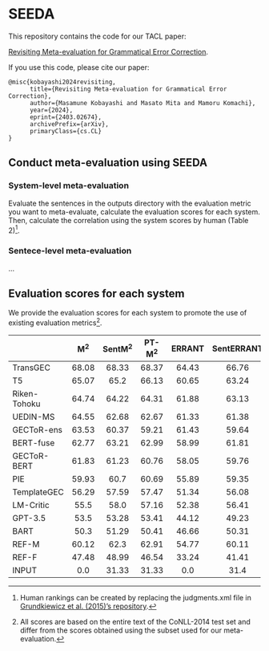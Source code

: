 # SEEDA

This repository contains the code for our TACL paper:

[Revisiting Meta-evaluation for Grammatical Error Correction](https://arxiv.org/abs/2403.02674).

If you use this code, please cite our paper:

```
@misc{kobayashi2024revisiting,
      title={Revisiting Meta-evaluation for Grammatical Error Correction}, 
      author={Masamune Kobayashi and Masato Mita and Mamoru Komachi},
      year={2024},
      eprint={2403.02674},
      archivePrefix={arXiv},
      primaryClass={cs.CL}
}
```


## Conduct meta-evaluation using SEEDA
### System-level meta-evaluation
Evaluate the sentences in the outputs directory with the evaluation metric you want to meta-evaluate, calculate the evaluation scores for each system.
Then, calculate the correlation using the system scores by human (Table 2)[^1].

### Sentece-level meta-evaluation
...


## Evaluation scores for each system
We provide the evaluation scores for each system to promote the use of existing evaluation metrics[^2].

| | M<sup>2</sup> | SentM<sup>2</sup> | PT-M<sup>2</sup> | ERRANT | SentERRANT | PT-ERRANT | GoToScorer | GLEU | SOME | IMPARA |
| :--- | :---: | :---: | :---: | :---: | :---: | :---: | :---: | :---: | :---: | :---: |
| TransGEC | 68.08 | 68.33 | 68.37 | 64.43 | 66.76 | 66.37 | 21.93 | 70.2 | 0.82 | 6.035 |
| T5 | 65.07 | 65.2 | 66.13 | 60.65 | 63.24 | 63.77 | 20.46 | 68.81 | 0.8202 | 6.045 |
| Riken-Tohoku | 64.74 | 64.22 | 64.31 | 61.88 | 63.13 | 62.73 | 20.94 | 68.37 | 0.8123 | 5.757 |
| UEDIN-MS | 64.55 | 62.68 | 62.67 | 61.33 | 61.38 | 61.19 | 18.94 | 67.41 | 0.808 | 5.591 |
| GECToR-ens | 63.53 | 60.37 | 59.21 | 61.43 | 59.64 | 58.57 | 16.58 | 65.08 | 0.786 | 5.17 |
| BERT-fuse | 62.77 | 63.21 | 62.99 | 58.99 | 61.81 | 61.18 | 21.1 | 68.5 | 0.8151 | 5.816 |
| GECToR-BERT | 61.83 | 61.23 | 60.76 | 58.05 | 59.76 | 59.17 | 18.98 | 66.56 | 0.8016 | 5.644 |
| PIE | 59.93 | 60.7 | 60.69 | 55.89 | 59.35 | 58.65 | 21.07 | 67.83 | 0.8066 | 5.659 |
| TemplateGEC | 56.29 | 57.59 | 57.47 | 51.34 | 56.08 | 55.96 | 14.7 | 65.07 | 0.7972 | 5.52 |
| LM-Critic | 55.5 | 58.0 | 57.16 | 52.38 | 56.41 | 55.86 | 16.23 | 64.39 | 0.8028 | 5.543 |
| GPT-3.5 | 53.5 | 53.28 | 53.41 | 44.12 | 49.23 | 48.93 | 22.85 | 65.93 | 0.8379 | 6.376 |
| BART | 50.3 | 51.29 | 50.41 | 46.66 | 50.31 | 48.89 | 15.86 | 63.46 | 0.7933 | 5.31 |
| REF-M | 60.12 | 62.3 | 62.91 | 54.77 | 60.11 | 60.6 | 23.92 | 67.27 | 0.8155 | 5.908 |
| REF-F | 47.48 | 48.99 | 46.54 | 33.24 | 41.41 | 39.69 | 21.7 | 60.34 | 0.8463 | 6.569 |
| INPUT | 0.0 | 31.33 | 31.33 | 0.0 | 31.4 | 31.33 | 0.0 | 56.6 | 0.7506 | 4.089 |

[^1]: Human rankings can be created by replacing the judgments.xml file in [Grundkiewicz et al. (2015)’s repository](https://github.com/grammatical/evaluation).
[^2]: All scores are based on the entire text of the CoNLL-2014 test set and differ from the scores obtained using the subset used for our meta-evaluation.
